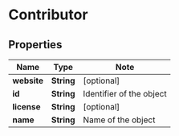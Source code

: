 # Contributor

## Properties

Name | Type | Note
---- | ---- | ----
**website** | **String** | [optional] 
**id** | **String** | Identifier of the object 
**license** | **String** | [optional] 
**name** | **String** | Name of the object 

